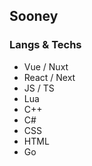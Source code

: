 ## Sooney

### Langs & Techs
- Vue / Nuxt
- React / Next
- JS / TS
- Lua
- C++
- C#
- CSS
- HTML
- Go
